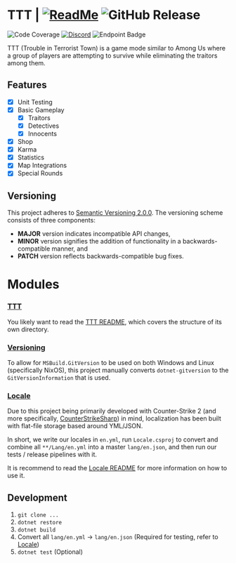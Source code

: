 # TTT | [![ReadMe](https://img.shields.io/badge/ReadMe-018EF5?logo=readme&logoColor=fff&style=for-the-badge)](./TTT/README.md) ![GitHub Release](https://img.shields.io/github/v/release/MSWS/TTT?style=for-the-badge)

![Code Coverage](https://img.shields.io/endpoint?url=https://gist.githubusercontent.com/MSWS/6289e1f34da3b70fbba5f84f5ffb25a1/raw/code-coverage.json)
[![Discord](https://img.shields.io/discord/623439460683481091?style=for-the-badge&logo=discord&label=Discord)](https://msws.xyz/s/discord)
![Endpoint Badge](https://img.shields.io/endpoint?url=https%3A%2F%2Fwaka.msws.xyz%2Fapi%2Fcompat%2Fshields%2Fv1%2Fmsws%2Fproject%3ATTT%2Finterval%3Aall_time%26label%3DAll%2520time%26color%3Dblue&style=for-the-badge&label=Dev%20Time)

TTT (Trouble in Terrorist Town) is a game mode similar to Among Us where a group of players are attempting to
survive while eliminating the traitors among them.

## Features

- [X] Unit Testing
- [X] Basic Gameplay
    - [X] Traitors
    - [X] Detectives
    - [X] Innocents
- [X] Shop
- [X] Karma
- [X] Statistics
- [X] Map Integrations
- [X] Special Rounds

## Versioning

This project adheres to [Semantic Versioning 2.0.0](https://semver.org/spec/v2.0.0.html).
The versioning scheme consists of three components:

- **MAJOR** version indicates incompatible API changes,
- **MINOR** version signifies the addition of functionality in a backwards-compatible manner, and
- **PATCH** version reflects backwards-compatible bug fixes.

# Modules

### [TTT](./TTT)

You likely want to read the [TTT README](./TTT/README.md), which covers the structure of its own directory.

### [Versioning](./Versioning)

To allow for `MSBuild.GitVersion` to be used on both Windows and Linux (specifically NixOS), this project manually
converts `dotnet-gitversion` to the `GitVersionInformation` that is used.

### [Locale](./Locale)

Due to this project being primarily developed with Counter-Strike 2 (and more
specifically, [CounterStrikeSharp](https://github.com/roflmuffin/CounterStrikeSharp)) in mind, localization has been
built with flat-file storage based around YML/JSON.

In short, we write our locales in `en.yml`, run `Locale.csproj` to convert and combine all `**/Lang/en.yml` into a master
`lang/en.json`, and then run our tests / release pipelines with it.

It is recommend to read the [Locale README](./Locale/README.md) for more information on how to use it.

## Development

1. `git clone ...`
2. `dotnet restore`
3. `dotnet build`
4. Convert all `lang/en.yml` -> `lang/en.json` (Required for testing, refer to [Locale](./Locale/README.md))
5. `dotnet test` (Optional)
